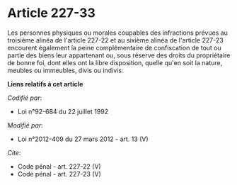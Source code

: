 # Article 227-33

Les personnes physiques ou morales coupables des infractions prévues au troisième alinéa de l'article 227-22 et au sixième
alinéa de l'article 227-23 encourent également la peine complémentaire de confiscation de tout ou partie des biens leur
appartenant ou, sous réserve des droits du propriétaire de bonne foi, dont elles ont la libre disposition, quelle qu'en soit
la nature, meubles ou immeubles, divis ou indivis.

**Liens relatifs à cet article**

_Codifié par_:

  - Loi n°92-684 du 22 juillet 1992

_Modifié par_:

  - Loi n°2012-409 du 27 mars 2012 - art. 13 (V)

_Cite_:

  - Code pénal - art. 227-22 (V)
  - Code pénal - art. 227-23 (V)

